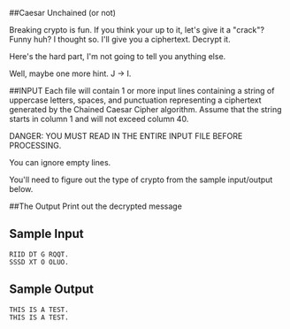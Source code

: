 <!-- RATING: HARD -->
<!-- NAME: CAESAR UNCHAINED HARD -->
##Caesar Unchained (or not)

Breaking crypto is fun.
If you think your up to it, let's give it a "crack"?
Funny huh? I thought so.
I'll give you a ciphertext.
Decrypt it.

Here's the hard part, I'm not going to tell you anything else.

Well, maybe one more hint. J -> I.

##INPUT
Each file will contain 1 or more input lines containing a string of uppercase letters, spaces, and punctuation representing a ciphertext generated by the Chained Caesar Cipher algorithm.
Assume that the string starts in column 1 and will not exceed column 40.

DANGER: YOU MUST READ IN THE ENTIRE INPUT FILE BEFORE PROCESSING. 

You can ignore empty lines. 

You'll need to figure out the type of crypto from the sample input/output below.

##The Output
Print out the decrypted message

## Sample Input

	RIID DT G RQQT.
	SSSD XT O OLUO.

## Sample Output

	THIS IS A TEST.
	THIS IS A TEST.
